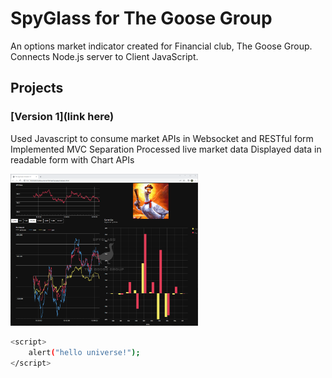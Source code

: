 # SpyGlass for The Goose Group

An options market indicator created for Financial club, The Goose Group. Connects Node.js server to Client JavaScript.

## Projects

### [Version 1](link here)

Used Javascript to consume market APIs in Websocket and RESTful form
Implemented MVC Separation
Processed live market data
Displayed data in readable form with Chart APIs

<img
  src="https://github.com/MrSchaffner/Code-Summary/blob/master/Images_Display/spyglass_v1.png"
  alt="Spyglass Version 1 Image"
  style="display: inline-block; margin: 0 auto; max-width: 300px">


```bash
<script>
    alert("hello universe!");
</script>
```
